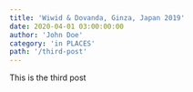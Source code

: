 ```yaml
---
title: 'Wiwid & Dovanda, Ginza, Japan 2019'
date: 2020-04-01 03:00:00:00
author: 'John Doe'
category: 'in PLACES'
path: '/third-post'
---
```


This is the third post